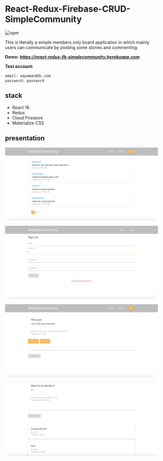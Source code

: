 # React-Redux-Firebase-CRUD-SimpleCommunity
![npm](https://img.shields.io/badge/npm-v5.6.0-blue.svg)

This is literally a simple members only board application in which mainly users can communicate by posting some stories and commenting.

**Demo:** ***https://react-redux-fb-simplecommunity.herokuapp.com***

**Test account:**
```
email: aquaman@dc.com
password: password
```

## stack
* React 16
* Redux
* Cloud Firestore
* Materialize CSS

## presentation
![Home](./images/sc1.png)

![signup](./images/sc2.png)

![postDetail](./images/sc3.png)

![comment](./images/sc4.png)
